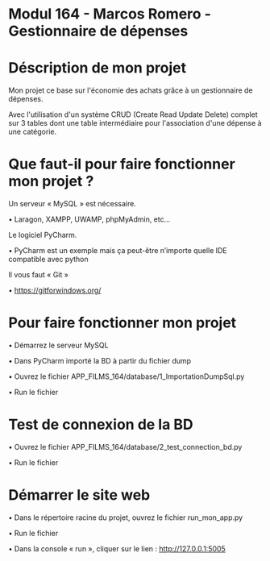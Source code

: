 #  Modul 164 - Marcos Romero - Gestionnaire de dépenses  

#  Déscription de mon projet 
Mon projet ce base sur l'économie des achats grâce à un gestionnaire de dépenses.

Avec l'utilisation d'un système CRUD (Create Read Update Delete) complet sur 3 tables dont une table intermédiaire pour l'association d'une dépense à une catégorie.

# Que faut-il pour faire fonctionner mon projet ?
Un serveur « MySQL » est nécessaire.

•	Laragon, XAMPP, UWAMP, phpMyAdmin, etc…

Le logiciel PyCharm.

•	PyCharm est un exemple mais ça peut-être n’importe quelle IDE compatible avec python

Il vous faut « Git »

•	https://gitforwindows.org/

# Pour faire fonctionner mon projet

•	Démarrez le serveur MySQL

•	Dans PyCharm importé la BD à partir du fichier dump

•	Ouvrez le fichier APP_FILMS_164/database/1_ImportationDumpSql.py

•	Run le fichier

# Test de connexion de la BD

•	Ouvrez le fichier APP_FILMS_164/database/2_test_connection_bd.py

•	Run le fichier

# Démarrer le site web

•	Dans le répertoire racine du projet, ouvrez le fichier run_mon_app.py

•	Run le fichier

•	Dans la console « run », cliquer sur le lien : http://127.0.0.1:5005



